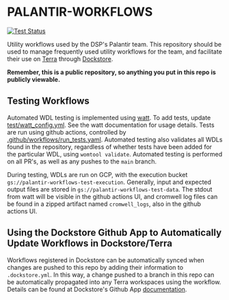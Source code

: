 # PALANTIR-WORKFLOWS

[![Test Status](https://github.com/broadinstitute/palantir-workflows/actions/workflows/run_tests.yaml/badge.svg?branch=main)](https://github.com/broadinstitute/palantir-workflows/actions/workflows/run_tests.yaml/badge.svg?branch=main)

Utility workflows used by the DSP's Palantir team.  This repository should be used to manage frequently used utility workflows for the team, and facilitate their use on [Terra](https://app.terra.bio/) through [Dockstore](https://dockstore.org/).

**Remember, this is a public repository, so anything you put in this repo is publicly viewable.**


## Testing Workflows

Automated WDL testing is implemented using [watt](https://github.com/rickymagner/watt).
To add tests, update  [test/watt_config.yml](test/watt_config.yml).
See the watt documentation for usage details.  Tests are run using github actions, controlled by [.github/workflows/run_tests.yaml](.github/workflows/run_tests.yaml).  Automated testing also validates all WDLs found in the repository, regardless of whether tests have been added for the particular WDL, using `womtool validate`.  Automated testing is performed on all PR's, as well as any pushes to the `main` branch.

During testing, WDLs are run on GCP, with the execution bucket `gs://palantir-workflows-test-execution`.  Generally, input and expected output files are stored in `gs://palantir-workflows-test-data`.  The stdout from watt will be visible in the github actions UI, and cromwell log files can be found in a zipped artifact named `cromwell_logs`, also in the github actions UI.   

## Using the Dockstore Github App to Automatically Update Workflows in Dockstore/Terra
Workflows registered in Dockstore can be automatically synced when changes are pushed to this repo by adding their information to `.dockstore.yml`. 
In this way, a change pushed to a branch in this repo can be automatically propagated into any Terra workspaces using the workflow. 
Details can be found at Dockstore's Github App [documentation](https://docs.dockstore.org/en/develop/getting-started/github-apps/github-apps.html).
